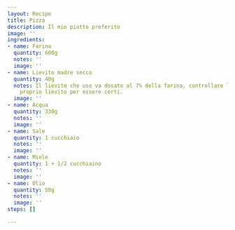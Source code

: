 ```yaml
---
layout: Recipe
title: Pizza
description: Il mio piatto preferito
image: ''
ingredients:
- name: Farina
  quantity: 600g
  notes: ''
  image: ''
- name: Lievito madre secco
  quantity: 40g
  notes: Il lievito che uso va dosato al 7% della farina, controllare le dosi del
    proprio lievito per essere certi.
  image: ''
- name: Acqua
  quantity: 330g
  notes: ''
  image: ''
- name: Sale
  quantity: 1 cucchiaio
  notes: ''
  image: ''
- name: Miele
  quantity: 1 + 1/2 cucchiaino
  notes: ''
  image: ''
- name: Olio
  quantity: 50g
  notes: ''
  image: ''
steps: []

---
```

